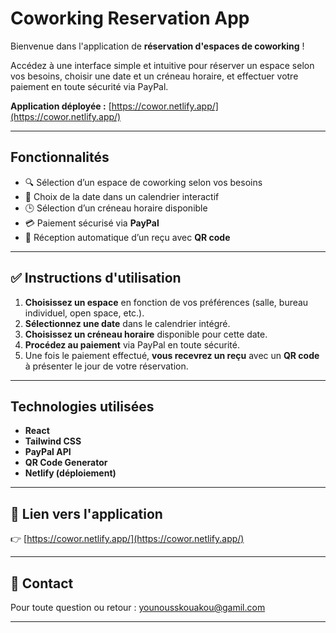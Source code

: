 #  Coworking Reservation App

Bienvenue dans l'application de **réservation d'espaces de coworking** !

Accédez à une interface simple et intuitive pour réserver un espace selon vos besoins, choisir une date et un créneau horaire, et effectuer votre paiement en toute sécurité via PayPal.

**Application déployée :** [https://cowor.netlify.app/](https://cowor.netlify.app/)

---

## Fonctionnalités

- 🔍 Sélection d’un espace de coworking selon vos besoins
- 📅 Choix de la date dans un calendrier interactif
- 🕒 Sélection d’un créneau horaire disponible
- 💳 Paiement sécurisé via **PayPal**
- 🧾 Réception automatique d’un reçu avec **QR code**

---

## ✅ Instructions d'utilisation

1. **Choisissez un espace** en fonction de vos préférences (salle, bureau individuel, open space, etc.).
2. **Sélectionnez une date** dans le calendrier intégré.
3. **Choisissez un créneau horaire** disponible pour cette date.
4. **Procédez au paiement** via PayPal en toute sécurité.
5. Une fois le paiement effectué, **vous recevrez un reçu** avec un **QR code** à présenter le jour de votre réservation.

---

## Technologies utilisées

- **React**
- **Tailwind CSS**
- **PayPal API**
- **QR Code Generator**
- **Netlify (déploiement)**

---

## 🔗 Lien vers l'application

👉 [https://cowor.netlify.app/](https://cowor.netlify.app/)

---

## 📧 Contact

Pour toute question ou retour : younousskouakou@gamil.com

---